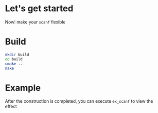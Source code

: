 # Let's get started
Now! make your `scanf` flexible

# Build
```bash
mkdir build
cd build
cmake ..
make
```

# Example
After the construction is completed, you can execute `ex_scanf` to view the effect
